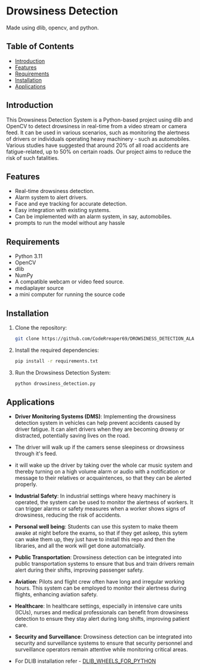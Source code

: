 # Drowsiness Detection
Made using dlib, opencv, and python.

## Table of Contents
- [Introduction](#introduction)
- [Features](#features)
- [Requirements](#requirements)
- [Installation](#installation)
- [Applications](#appplications)

## Introduction

This Drowsiness Detection System is a Python-based project using dlib and OpenCV to detect drowsiness in real-time from a video stream or camera feed. It can be used in various scenarios, such as monitoring the alertness of drivers or individuals operating heavy machinery - such as automobiles. Various studies have suggested that around 20% of all road accidents are fatigue-related, up to 50% on certain roads. Our project aims to reduce the risk of such fatalities.

## Features

- Real-time drowsiness detection.
- Alarm system to alert drivers.
- Face and eye tracking for accurate detection.
- Easy integration with existing systems.
- Can be implemented with an alarm system, in say, automobiles.
- prompts to run the model without any hassle
  

## Requirements

- Python 3.11
- OpenCV
- dlib
- NumPy
- A compatible webcam or video feed source.
- mediaplayer source
- a mini computer for running the source code

## Installation

1. Clone the repository:
   ```bash
   git clone https://github.com/CodeRreaper69/DROWSINESS_DETECTION_ALARM.git
   
2. Install the required dependencies:
   ```bash
   pip install -r requirements.txt 

3. Run the Drowsiness Detection System:
   ```bash
   python drowsiness_detection.py

## Applications
- **Driver Monitoring Systems (DMS)**: Implementing the drowsiness detection system in vehicles can help prevent accidents caused by driver fatigue. It can alert drivers when they are becoming drowsy or distracted, potentially saving lives on the road.
- The driver will walk up if the camers sense sleepiness or drowsiness through it's feed.
- it will wake up the driver by taking over the whole car music system and thereby turning on a high volume alarm or audio with a notification or message to their relatives or acquaintences, so that they can be alerted properly.

- **Industrial Safety**: In industrial settings where heavy machinery is operated, the system can be used to monitor the alertness of workers. It can trigger alarms or safety measures when a worker shows signs of drowsiness, reducing the risk of accidents.
- **Personal well being**: Students can use this system to make theem awake at night before the exams, so that if they get asleep, this sytem can wake them up, they just have to install this repo and then the libraries, and all the work will get done automatcially.

- **Public Transportation**: Drowsiness detection can be integrated into public transportation systems to ensure that bus and train drivers remain alert during their shifts, improving passenger safety.

- **Aviation**: Pilots and flight crew often have long and irregular working hours. This system can be employed to monitor their alertness during flights, enhancing aviation safety.

- **Healthcare**: In healthcare settings, especially in intensive care units (ICUs), nurses and medical professionals can benefit from drowsiness detection to ensure they stay alert during long shifts, improving patient care.

- **Security and Surveillance**: Drowsiness detection can be integrated into security and surveillance systems to ensure that security personnel and surveillance operators remain attentive while monitoring critical areas.
- For DLIB installation refer - [DLIB_WHEELS_FOR_PYTHON](https://github.com/z-mahmud22/Dlib_Windows_Python3.x)
